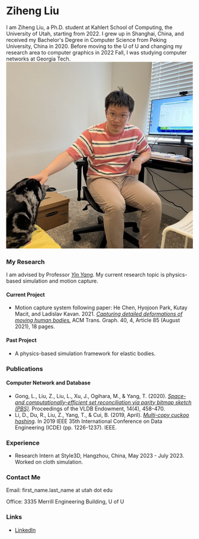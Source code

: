 # Ziheng Liu

I am Ziheng Liu, a Ph.D. student at Kahlert School of Computing, the University of Utah, starting from 2022. I grew up in Shanghai, China, and received my Bachelor's Degree in Computer Science from Peking University, China in 2020.
Before moving to the U of U and changing my research area to computer graphics in 2022 Fall, I was studying computer networks at Georgia Tech.![](me.jpg)

### My Research

I am advised by Professor [<em>Yin Yang</em>](https://yangzzzy.github.io/).
My current research topic is physics-based simulation and motion capture.

#### Current Project

- Motion capture system following paper: He Chen, Hyojoon Park, Kutay Macit, and Ladislav Kavan. 2021. [<em>Capturing detailed deformations of moving human bodies.</em>](https://doi.org/10.1145/3450626.3459792) ACM Trans. Graph. 40, 4, Article 85 (August 2021), 18 pages.

#### Past Project

- A physics-based simulation framework for elastic bodies.

### Publications

#### Computer Network and Database

- Gong, L., Liu, Z., Liu, L., Xu, J., Ogihara, M., & Yang, T. (2020). [<em>Space-and computationally-efficient set reconciliation via parity bitmap sketch (PBS)</em>](http://vldb.org/pvldb/vol14/p458-gong.pdf). Proceedings of the VLDB Endowment, 14(4), 458-470.
- Li, D., Du, R., Liu, Z., Yang, T., & Cui, B. (2019, April). [<em>Multi-copy cuckoo hashing</em>](https://www.researchgate.net/profile/Dagang-Li-2/publication/333320343_Multi-copy_Cuckoo_Hashing/links/5cf72569a6fdcc8475063d18/Multi-copy-Cuckoo-Hashing.pdf). In 2019 IEEE 35th International Conference on Data Engineering (ICDE) (pp. 1226-1237). IEEE.

### Experience

- Research Intern at Style3D, Hangzhou, China, May 2023 - July 2023. Worked on cloth simulation.

### Contact Me

Email: first_name.last_name at utah dot edu

Office: 3335 Merrill Engineering Building, U of U

### Links

- [LinkedIn](https://www.linkedin.com/in/zihengliu/)
